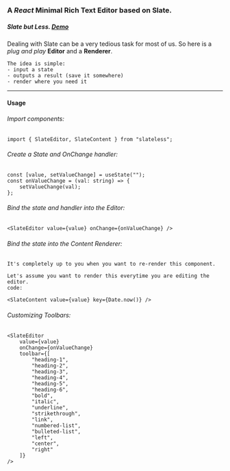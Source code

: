 ### A *React* Minimal Rich Text Editor based on Slate.
##### *Slate but Less*. [*Demo*](https://emisa.me/npm/slateless)
Dealing with Slate can be a very tedious task for most of us.
So here is a *plug and play* __Editor__ and a __Renderer__.
```
The idea is simple:
- input a state
- outputs a result (save it somewhere)
- render where you need it
```
----
#### Usage
###### Import components:
```
import { SlateEditor, SlateContent } from "slateless";
```
###### Create a State and OnChange handler:
```
const [value, setValueChange] = useState("");
const onValueChange = (val: string) => {
    setValueChange(val);
};
```
###### Bind the state and handler into the Editor:
```
<SlateEditor value={value} onChange={onValueChange} />
```
###### Bind the state into the Content Renderer:
```
It's completely up to you when you want to re-render this component.
```
```
Let's assume you want to render this everytime you are editing the editor.
code:

<SlateContent value={value} key={Date.now()} />
```
###### Customizing Toolbars:
```
<SlateEditor
    value={value}
    onChange={onValueChange}
    toolbar={[
        "heading-1",
        "heading-2",
        "heading-3",
        "heading-4",
        "heading-5",
        "heading-6",
        "bold",
        "italic",
        "underline",
        "strikethrough",
        "link",
        "numbered-list",
        "bulleted-list",
        "left",
        "center",
        "right"
    ]}
/>
```